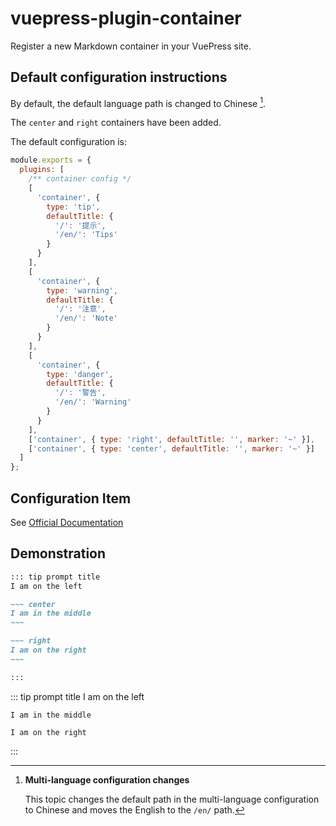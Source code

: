 # vuepress-plugin-container <MyBadge text="inherited" /> <MyBadge text="Default Chinese" />

Register a new Markdown container in your VuePress site.

## Default configuration instructions

By default, the default language path is changed to Chinese [^i18n].

The `center` and `right` containers have been added.

The default configuration is:

```js
module.exports = {
  plugins: [
    /** container config */
    [
      'container', {
        type: 'tip',
        defaultTitle: {
          '/': '提示',
          '/en/': 'Tips'
        }
      }
    ],
    [
      'container', {
        type: 'warning',
        defaultTitle: {
          '/': '注意',
          '/en/': 'Note'
        }
      }
    ],
    [
      'container', {
        type: 'danger',
        defaultTitle: {
          '/': '警告',
          '/en/': 'Warning'
        }
      }
    ],
    ['container', { type: 'right', defaultTitle: '', marker: '~' }],
    ['container', { type: 'center', defaultTitle: '', marker: '~' }]
  ]
};
```

## Configuration Item

See [Official Documentation](https://vuepress.github.io/en/plugins/container/#Configs)

## Demonstration

```md
::: tip prompt title
I am on the left

~~~ center
I am in the middle
~~~

~~~ right
I am on the right
~~~

:::
```

::: tip prompt title
I am on the left

~~~ center
I am in the middle
~~~

~~~ right
I am on the right
~~~

:::

[^i18n]: **Multi-language configuration changes**

    This topic changes the default path in the multi-language configuration to Chinese and moves the English to the `/en/` path.
